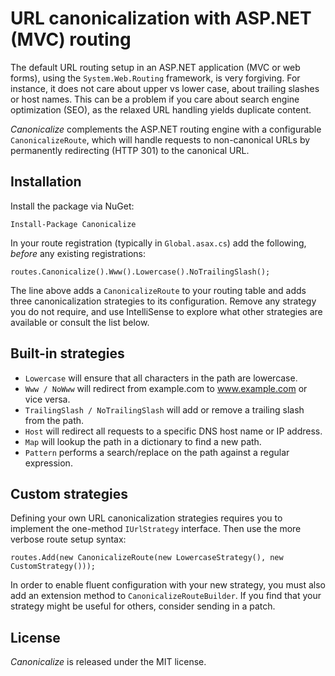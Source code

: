 # URL canonicalization with ASP.NET (MVC) routing

The default URL routing setup in an ASP.NET application (MVC or web forms), using the `System.Web.Routing` framework, is very forgiving. For instance, it does not care about upper vs lower case, about trailing slashes or host names. This can be a problem if you care about search engine optimization (SEO), as the relaxed URL handling yields duplicate content.

*Canonicalize* complements the ASP.NET routing engine with a configurable `CanonicalizeRoute`, which will handle requests to non-canonical URLs by permanently redirecting (HTTP 301) to the canonical URL.

## Installation

Install the package via NuGet:

    Install-Package Canonicalize

In your route registration (typically in `Global.asax.cs`) add the following, *before* any existing registrations:

    routes.Canonicalize().Www().Lowercase().NoTrailingSlash();

The line above adds a `CanonicalizeRoute` to your routing table and adds three canonicalization strategies to its configuration. Remove any strategy you do not require, and use IntelliSense to explore what other strategies are available or consult the list below.

## Built-in strategies

* `Lowercase` will ensure that all characters in the path are lowercase.
* `Www / NoWww` will redirect from example.com to www.example.com or vice versa.
* `TrailingSlash / NoTrailingSlash` will add or remove a trailing slash from the path.
* `Host` will redirect all requests to a specific DNS host name or IP address.
* `Map` will lookup the path in a dictionary to find a new path.
* `Pattern` performs a search/replace on the path against a regular expression.

## Custom strategies

Defining your own URL canonicalization strategies requires you to implement the one-method `IUrlStrategy` interface. Then use the more verbose route setup syntax:

    routes.Add(new CanonicalizeRoute(new LowercaseStrategy(), new CustomStrategy()));

In order to enable fluent configuration with your new strategy, you must also add an extension method to `CanonicalizeRouteBuilder`. If you find that your strategy might be useful for others, consider sending in a patch.

## License

*Canonicalize* is released under the MIT license.
